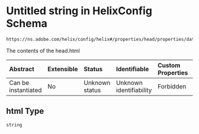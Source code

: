 # Untitled string in HelixConfig Schema

```txt
https://ns.adobe.com/helix/config/helix#/properties/head/properties/data/properties/html
```

The contents of the head.html

| Abstract            | Extensible | Status         | Identifiable            | Custom Properties | Additional Properties | Access Restrictions | Defined In                                                                    |
| :------------------ | :--------- | :------------- | :---------------------- | :---------------- | :-------------------- | :------------------ | :---------------------------------------------------------------------------- |
| Can be instantiated | No         | Unknown status | Unknown identifiability | Forbidden         | Allowed               | none                | [helix-config.schema.json\*](helix-config.schema.json "open original schema") |

## html Type

`string`
